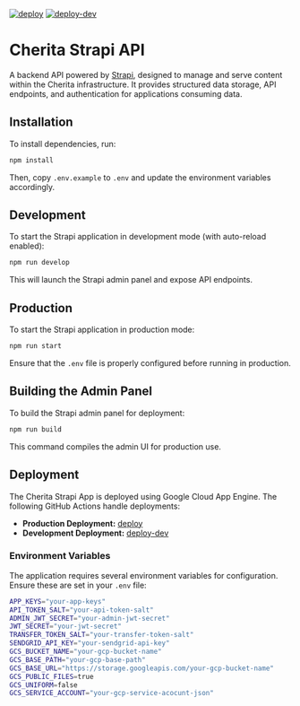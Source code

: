 [![deploy](https://github.com/haniffalab/strapi-api/actions/workflows/deploy-appengine.yml/badge.svg)](https://github.com/haniffalab/strapi-api/actions/workflows/deploy-appengine.yml)
[![deploy-dev](https://github.com/haniffalab/strapi-api/actions/workflows/deploy-appengine-dev.yml/badge.svg)](https://github.com/haniffalab/strapi-api/actions/workflows/deploy-appengine-dev.yml)

# Cherita Strapi API

A backend API powered by [Strapi](https://strapi.io/), designed to manage and serve content within the Cherita infrastructure. It provides structured data storage, API endpoints, and authentication for applications consuming data.

## Installation
To install dependencies, run:

```sh
npm install
```

Then, copy `.env.example` to `.env` and update the environment variables accordingly.

## Development
To start the Strapi application in development mode (with auto-reload enabled):

```sh
npm run develop
```

This will launch the Strapi admin panel and expose API endpoints.

## Production
To start the Strapi application in production mode:

```sh
npm run start
```

Ensure that the `.env` file is properly configured before running in production.

## Building the Admin Panel
To build the Strapi admin panel for deployment:

```sh
npm run build
```

This command compiles the admin UI for production use.

## Deployment
The Cherita Strapi App is deployed using Google Cloud App Engine. The following GitHub Actions handle deployments:

- **Production Deployment:** [deploy](https://github.com/haniffalab/strapi-api/actions/workflows/deploy-appengine.yml)
- **Development Deployment:** [deploy-dev](https://github.com/haniffalab/strapi-api/actions/workflows/deploy-appengine-dev.yml)

### Environment Variables
The application requires several environment variables for configuration. Ensure these are set in your `.env` file:

```sh
APP_KEYS="your-app-keys"
API_TOKEN_SALT="your-api-token-salt"
ADMIN_JWT_SECRET="your-admin-jwt-secret"
JWT_SECRET="your-jwt-secret"
TRANSFER_TOKEN_SALT="your-transfer-token-salt"
SENDGRID_API_KEY="your-sendgrid-api-key"
GCS_BUCKET_NAME="your-gcp-bucket-name"
GCS_BASE_PATH="your-gcp-base-path"
GCS_BASE_URL="https://storage.googleapis.com/your-gcp-bucket-name"
GCS_PUBLIC_FILES=true
GCS_UNIFORM=false
GCS_SERVICE_ACCOUNT="your-gcp-service-acocunt-json"
```